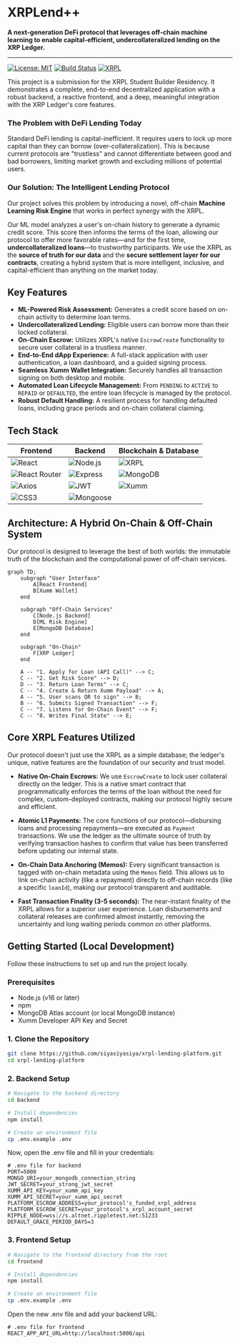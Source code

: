 # XRPLend++

**A next-generation DeFi protocol that leverages off-chain machine learning to enable capital-efficient, undercollateralized lending on the XRP Ledger.**

---

[![License: MIT](https://img.shields.io/badge/License-MIT-yellow.svg)](https://opensource.org/licenses/MIT)
[![Build Status](https://img.shields.io/badge/build-passing-brightgreen)](https://github.com/siyasiyasiya/xrpl-lending-platform)
[![XRPL](https://img.shields.io/badge/XRPL-Integrated-blue)](https://xrpl.org/)

This project is a submission for the XRPL Student Builder Residency. It demonstrates a complete, end-to-end decentralized application with a robust backend, a reactive frontend, and a deep, meaningful integration with the XRP Ledger's core features.

### The Problem with DeFi Lending Today

Standard DeFi lending is capital-inefficient. It requires users to lock up more capital than they can borrow (over-collateralization). This is because current protocols are "trustless" and cannot differentiate between good and bad borrowers, limiting market growth and excluding millions of potential users.

### Our Solution: The Intelligent Lending Protocol

Our project solves this problem by introducing a novel, off-chain **Machine Learning Risk Engine** that works in perfect synergy with the XRPL.

Our ML model analyzes a user's on-chain history to generate a dynamic credit score. This score then informs the terms of the loan, allowing our protocol to offer more favorable rates—and for the first time, **undercollateralized loans**—to trustworthy participants. We use the XRPL as the **source of truth for our data** and the **secure settlement layer for our contracts**, creating a hybrid system that is more intelligent, inclusive, and capital-efficient than anything on the market today.

## Key Features

*   **ML-Powered Risk Assessment:** Generates a credit score based on on-chain activity to determine loan terms.
*   **Undercollateralized Lending:** Eligible users can borrow more than their locked collateral.
*   **On-Chain Escrow:** Utilizes XRPL's native `EscrowCreate` functionality to secure user collateral in a trustless manner.
*   **End-to-End dApp Experience:** A full-stack application with user authentication, a loan dashboard, and a guided signing process.
*   **Seamless Xumm Wallet Integration:** Securely handles all transaction signing on both desktop and mobile.
*   **Automated Loan Lifecycle Management:** From `PENDING` to `ACTIVE` to `REPAID` or `DEFAULTED`, the entire loan lifecycle is managed by the protocol.
*   **Robust Default Handling:** A resilient process for handling defaulted loans, including grace periods and on-chain collateral claiming.

## Tech Stack


| Frontend                                                                                                 | Backend                                                                                                | Blockchain & Database                                                                                             |
| -------------------------------------------------------------------------------------------------------- | ------------------------------------------------------------------------------------------------------ | ----------------------------------------------------------------------------------------------------------------- |
| ![React](https://img.shields.io/badge/-React-61DAFB?logo=react&logoColor=white)                           | ![Node.js](https://img.shields.io/badge/-Node.js-339933?logo=node.js&logoColor=white)                   | ![XRPL](https://img.shields.io/badge/-XRPL-000000?logo=ripple&logoColor=white)                                     |
| ![React Router](https://img.shields.io/badge/-React_Router-CA4245?logo=react-router&logoColor=white)      | ![Express](https://img.shields.io/badge/-Express-000000?logo=express&logoColor=white)                   | ![MongoDB](https://img.shields.io/badge/-MongoDB-47A248?logo=mongodb&logoColor=white)                             |
| ![Axios](https://img.shields.io/badge/-Axios-5A29E4)                                                      | ![JWT](https://img.shields.io/badge/-JWT-000000?logo=json-web-tokens&logoColor=white)                    | ![Xumm](https://img.shields.io/badge/-Xumm_SDK-FFD700)                                                             |
| ![CSS3](https://img.shields.io/badge/-CSS3-1572B6?logo=css3&logoColor=white)                               | ![Mongoose](https://img.shields.io/badge/-Mongoose-880000)                                             |                                                                                                                   |

## Architecture: A Hybrid On-Chain & Off-Chain System

Our protocol is designed to leverage the best of both worlds: the immutable truth of the blockchain and the computational power of off-chain services.

```mermaid
graph TD;
    subgraph "User Interface"
        A[React Frontend]
        B[Xumm Wallet]
    end

    subgraph "Off-Chain Services"
        C[Node.js Backend]
        D[ML Risk Engine]
        E[MongoDB Database]
    end

    subgraph "On-Chain"
        F[XRP Ledger]
    end

    A -- "1. Apply for Loan (API Call)" --> C;
    C -- "2. Get Risk Score" --> D;
    D -- "3. Return Loan Terms" --> C;
    C -- "4. Create & Return Xumm Payload" --> A;
    A -- "5. User scans QR to sign" --> B;
    B -- "6. Submits Signed Transaction" --> F;
    C -- "7. Listens for On-Chain Event" --> F;
    C -- "8. Writes Final State" --> E;
```

## Core XRPL Features Utilized

Our protocol doesn't just use the XRPL as a simple database; the ledger's unique, native features are the foundation of our security and trust model.

*   **Native On-Chain Escrows:** We use `EscrowCreate` to lock user collateral directly on the ledger. This is a native smart contract that programmatically enforces the terms of the loan without the need for complex, custom-deployed contracts, making our protocol highly secure and efficient.

*   **Atomic L1 Payments:** The core functions of our protocol—disbursing loans and processing repayments—are executed as `Payment` transactions. We use the ledger as the ultimate source of truth by verifying transaction hashes to confirm that value has been transferred before updating our internal state.

*   **On-Chain Data Anchoring (Memos):** Every significant transaction is tagged with on-chain metadata using the `Memos` field. This allows us to link on-chain activity (like a repayment) directly to off-chain records (like a specific `loanId`), making our protocol transparent and auditable.

*   **Fast Transaction Finality (3-5 seconds):** The near-instant finality of the XRPL allows for a superior user experience. Loan disbursements and collateral releases are confirmed almost instantly, removing the uncertainty and long waiting periods common on other platforms.

## Getting Started (Local Development)

Follow these instructions to set up and run the project locally.

### Prerequisites

*   Node.js (v16 or later)
*   npm
*   MongoDB Atlas account (or local MongoDB instance)
*   Xumm Developer API Key and Secret

### 1. Clone the Repository

```bash
git clone https://github.com/siyasiyasiya/xrpl-lending-platform.git
cd xrpl-lending-platform
```

### 2. Backend Setup

```bash
# Navigate to the backend directory
cd backend

# Install dependencies
npm install

# Create an environment file
cp .env.example .env
```

Now, open the .env file and fill in your credentials:

```
# .env file for backend
PORT=5000
MONGO_URI=your_mongodb_connection_string
JWT_SECRET=your_strong_jwt_secret
XUMM_API_KEY=your_xumm_api_key
XUMM_API_SECRET=your_xumm_api_secret
PLATFORM_ESCROW_ADDRESS=your_protocol's_funded_xrpl_address
PLATFORM_ESCROW_SECRET=your_protocol's_xrpl_account_secret
RIPPLE_NODE=wss://s.altnet.rippletest.net:51233
DEFAULT_GRACE_PERIOD_DAYS=3
```

### 3. Frontend Setup

```bash
# Navigate to the frontend directory from the root
cd frontend

# Install dependencies
npm install

# Create an environment file
cp .env.example .env
```

Open the new .env file and add your backend URL:

```
# .env file for frontend
REACT_APP_API_URL=http://localhost:5000/api
```
